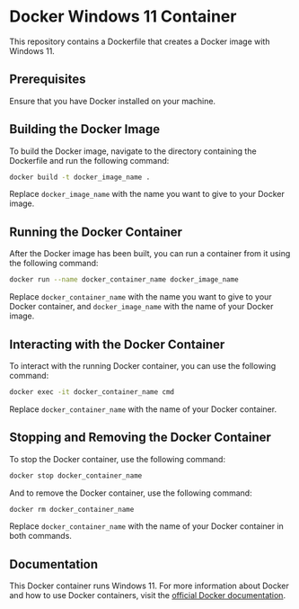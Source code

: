 # Docker Windows 11 Container

This repository contains a Dockerfile that creates a Docker image with Windows 11. 

## Prerequisites

Ensure that you have Docker installed on your machine.

## Building the Docker Image

To build the Docker image, navigate to the directory containing the Dockerfile and run the following command:

```bash
docker build -t docker_image_name .
```

Replace `docker_image_name` with the name you want to give to your Docker image.

## Running the Docker Container

After the Docker image has been built, you can run a container from it using the following command:

```bash
docker run --name docker_container_name docker_image_name
```

Replace `docker_container_name` with the name you want to give to your Docker container, and `docker_image_name` with the name of your Docker image.

## Interacting with the Docker Container

To interact with the running Docker container, you can use the following command:

```bash
docker exec -it docker_container_name cmd
```

Replace `docker_container_name` with the name of your Docker container.

## Stopping and Removing the Docker Container

To stop the Docker container, use the following command:

```bash
docker stop docker_container_name
```

And to remove the Docker container, use the following command:

```bash
docker rm docker_container_name
```

Replace `docker_container_name` with the name of your Docker container in both commands.

## Documentation

This Docker container runs Windows 11. For more information about Docker and how to use Docker containers, visit the [official Docker documentation](https://docs.docker.com/).